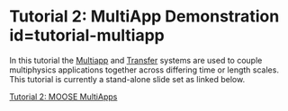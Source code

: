 # Tutorial 2: MultiApp Demonstration id=tutorial-multiapp

In this tutorial the [Multiapp](MultiApps/index.md) and [Transfer](Transfers/index.md) systems are
used to couple multiphysics applications together across differing time or length scales. This
tutorial is currently a stand-alone slide set as linked below.

[Tutorial 2: MOOSE MultiApps](https://mooseframework.org/getting_started/examples_and_tutorials/tutorial02_multiapps/slides)

